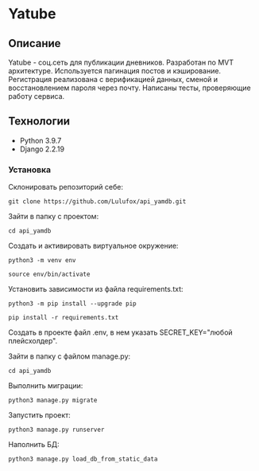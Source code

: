 # Yatube
## Описание
Yatube - соц.сеть для публикации дневников.
Разработан по MVT архитектуре. Используется пагинация постов и кэширование. Регистрация реализована с верификацией данных, сменой и восстановлением пароля через почту. Написаны тесты, проверяющие работу сервиса.
## Технологии
- Python 3.9.7
- Django 2.2.19
### Установка
Склонировать репозиторий себе:
```
git clone https://github.com/Lulufox/api_yamdb.git
```
Зайти в папку с проектом:
```
cd api_yamdb
```
Cоздать и активировать виртуальное окружение:
```
python3 -m venv env
```
```
source env/bin/activate
```
Установить зависимости из файла requirements.txt:
```
python3 -m pip install --upgrade pip
```
```
pip install -r requirements.txt
```
Создать в проекте файл .env, в нем указать SECRET_KEY="любой плейсхолдер".

Зайти в папку с файлом manage.py:
```
cd api_yamdb
```
Выполнить миграции:
```
python3 manage.py migrate
```
Запустить проект:
```
python3 manage.py runserver
```
Наполнить БД:
```
python3 manage.py load_db_from_static_data
```

